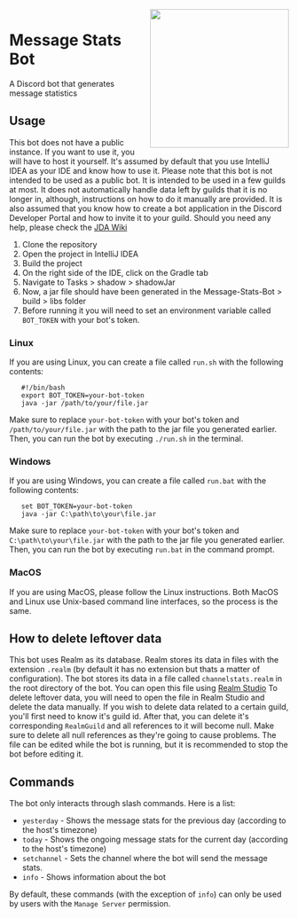 <img align="right" src="https://i.imgur.com/VUjC16w.png" height="250" width="250">

# Message Stats Bot
A Discord bot that generates message statistics


## Usage
This bot does not have a public instance. If you want to use it, you will have to host it yourself.
It's assumed by default that you use IntelliJ IDEA as your IDE and know how to use it.
Please note that this bot is not intended to be used as a public bot. It is intended to be used in a few guilds at most. It does not automatically handle data left by guilds that it is no longer in, although, instructions on how to do it manually are provided.
It is also assumed that you know how to create a bot application in the Discord Developer Portal and how to invite it to your guild. Should you need any help, please check the [JDA Wiki](https://jda.wiki/using-jda/getting-started/)
1. Clone the repository
2. Open the project in IntelliJ IDEA
3. Build the project
4. On the right side of the IDE, click on the Gradle tab
5. Navigate to Tasks > shadow > shadowJar
6. Now, a jar file should have been generated in the Message-Stats-Bot > build > libs folder
7. Before running it you will need to set an environment variable called `BOT_TOKEN` with your bot's token.

### Linux

If you are using Linux, you can create a file called `run.sh` with the following contents:
```
   #!/bin/bash
   export BOT_TOKEN=your-bot-token
   java -jar /path/to/your/file.jar
```
Make sure to replace `your-bot-token` with your bot's token and `/path/to/your/file.jar` with the path to the jar file you generated earlier.
Then, you can run the bot by executing `./run.sh` in the terminal.

### Windows

If you are using Windows, you can create a file called `run.bat` with the following contents:
```
   set BOT_TOKEN=your-bot-token
   java -jar C:\path\to\your\file.jar
```
Make sure to replace `your-bot-token` with your bot's token and `C:\path\to\your\file.jar` with the path to the jar file you generated earlier.
Then, you can run the bot by executing `run.bat` in the command prompt.

### MacOS

If you are using MacOS, please follow the Linux instructions. Both MacOS and Linux use Unix-based command line interfaces, so the process is the same.

## How to delete leftover data

This bot uses Realm as its database. Realm stores its data in files with the extension `.realm` (by default it has no extension but thats a matter of configuration). The bot stores its data in a file called `channelstats.realm` in the root directory of the bot. You can open this file using [Realm Studio](https://github.com/realm/realm-studio/releases)
To delete leftover data, you will need to open the file in Realm Studio and delete the data manually. If you wish to delete data related to a certain guild, you'll first need to know it's guild id. After that, you can delete it's corresponding `RealmGuild` and all references to it will become null. Make sure to delete all null references as they're going to cause problems.
The file can be edited while the bot is running, but it is recommended to stop the bot before editing it.

## Commands

The bot only interacts through slash commands. Here is a list:
- `yesterday` - Shows the message stats for the previous day (according to the host's timezone)
- `today` - Shows the ongoing message stats for the current day (according to the host's timezone)
- `setchannel` - Sets the channel where the bot will send the message stats.
- `info` - Shows information about the bot

By default, these commands (with the exception of `info`) can only be used by users with the `Manage Server` permission.
